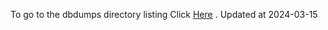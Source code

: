 To go to the dbdumps directory listing Click [Here](https://ipfs.io/ipfs/bafkreif7qxbgu5lnlgwh3hazxhmbd2s5uhpk4blztzwj5vthjffkybleym) . Updated at 2024-03-15